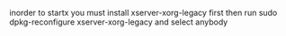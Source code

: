 inorder to startx you must install
xserver-xorg-legacy
first
then run
sudo dpkg-reconfigure xserver-xorg-legacy
and select anybody
